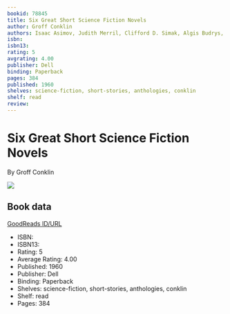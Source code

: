 ```yaml
---
bookid: 78845
title: Six Great Short Science Fiction Novels
author: Groff Conklin
authors: Isaac Asimov, Judith Merril, Clifford D. Simak, Algis Budrys, Damon Knight, Katherine Anne MacLean
isbn: 
isbn13: 
rating: 5
avgrating: 4.00
publisher: Dell
binding: Paperback
pages: 384
published: 1960
shelves: science-fiction, short-stories, anthologies, conklin
shelf: read
review: 
---
```


# Six Great Short Science Fiction Novels

By Groff Conklin

![](https://i.gr-assets.com/images/S/compressed.photo.goodreads.com/books/1227589744l/78845.jpg)

## Book data

[GoodReads ID/URL](https://www.goodreads.com/book/show/78845)

- ISBN: 
- ISBN13: 
- Rating: 5
- Average Rating: 4.00
- Published: 1960
- Publisher: Dell
- Binding: Paperback
- Shelves: science-fiction, short-stories, anthologies, conklin
- Shelf: read
- Pages: 384

